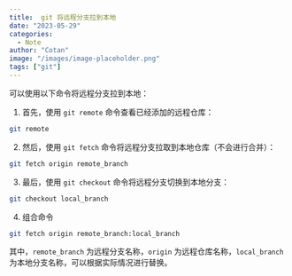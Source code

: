 ```yaml
---
title:  git 将远程分支拉到本地
date: "2023-05-29"
categories:
  - Note 
author: "Cotan"
image: "/images/image-placeholder.png"
tags: ["git"]
---
```


可以使用以下命令将远程分支拉到本地：

1. 首先，使用 `git remote` 命令查看已经添加的远程仓库：

```bash
git remote
```

2. 然后，使用 `git fetch` 命令将远程分支拉取到本地仓库（不会进行合并）：

```bash
git fetch origin remote_branch
```

3. 最后，使用 `git checkout` 命令将远程分支切换到本地分支：

```bash
git checkout local_branch
```

4. 组合命令


```bash
git fetch origin remote_branch:local_branch
```

其中，`remote_branch` 为远程分支名称，`origin` 为远程仓库名称，`local_branch` 为本地分支名称，可以根据实际情况进行替换。
